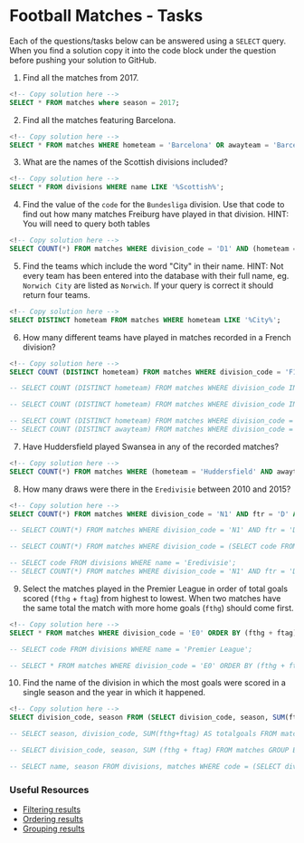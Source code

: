 # Football Matches - Tasks

Each of the questions/tasks below can be answered using a `SELECT` query. When you find a solution copy it into the code block under the question before pushing your solution to GitHub.

1) Find all the matches from 2017.

```sql
<!-- Copy solution here -->
SELECT * FROM matches where season = 2017;

```

2) Find all the matches featuring Barcelona.

```sql
<!-- Copy solution here -->
SELECT * FROM matches WHERE hometeam = 'Barcelona' OR awayteam = 'Barcelona';

```

3) What are the names of the Scottish divisions included?

```sql
<!-- Copy solution here -->
SELECT * FROM divisions WHERE name LIKE '%Scottish%';

```

4) Find the value of the `code` for the `Bundesliga` division. Use that code to find out how many matches Freiburg have played in that division. HINT: You will need to query both tables

```sql
<!-- Copy solution here -->
SELECT COUNT(*) FROM matches WHERE division_code = 'D1' AND (hometeam = 'Freiburg' OR awayteam = 'Freiburg');

```

5)  Find the teams which include the word "City" in their name. HINT: Not every team has been entered into the database with their full name, eg. `Norwich City` are listed as `Norwich`. If your query is correct it should return four teams.

```sql
<!-- Copy solution here -->
SELECT DISTINCT hometeam FROM matches WHERE hometeam LIKE '%City%';

```

6) How many different teams have played in matches recorded in a French division?

```sql
<!-- Copy solution here -->
SELECT COUNT (DISTINCT hometeam) FROM matches WHERE division_code = 'F1' OR division_code = 'F2'; 

-- SELECT COUNT (DISTINCT hometeam) FROM matches WHERE division_code IN (SELECT code FROM divisions WHERE country = 'FRANCE');

-- SELECT COUNT (DISTINCT hometeam) FROM matches WHERE division_code IN ('F1','F2');

-- SELECT COUNT (DISTINCT hometeam) FROM matches WHERE division_code = 'F1' OR division_code = 'F2';
-- SELECT COUNT (DISTINCT awayteam) FROM matches WHERE division_code = 'F1' OR division_code = 'F2';
```

7) Have Huddersfield played Swansea in any of the recorded matches?

```sql
<!-- Copy solution here -->
SELECT COUNT(*) FROM matches WHERE (hometeam = 'Huddersfield' AND awayteam = 'Swansea') OR (hometeam = 'Swansea' AND awayteam = 'Huddersfield');

```

8) How many draws were there in the `Eredivisie` between 2010 and 2015?

```sql
<!-- Copy solution here -->
SELECT COUNT(*) FROM matches WHERE division_code = 'N1' AND ftr = 'D' AND season >= 2010 AND season <= 2015;

-- SELECT COUNT(*) FROM matches WHERE division_code = 'N1' AND ftr = 'D' AND season BETWEEN 2010 AND 2015;

-- SELECT COUNT(*) FROM matches WHERE division_code = (SELECT code FROM divisions WHERE name = 'Eredivisie') AND ftr = 'D' AND season BETWEEN 2010 AND 2015;

-- SELECT code FROM divisions WHERE name = 'Eredivisie';
-- SELECT COUNT(*) FROM matches WHERE division_code = 'N1' AND ftr = 'D' AND season BETWEEN 2010 AND 2015;

```

9) Select the matches played in the Premier League in order of total goals scored (`fthg` + `ftag`) from highest to lowest. When two matches have the same total the match with more home goals (`fthg`) should come first. 

```sql
<!-- Copy solution here -->
SELECT * FROM matches WHERE division_code = 'E0' ORDER BY (fthg + ftag) DESC, fthg DESC;

-- SELECT code FROM divisions WHERE name = 'Premier League';

-- SELECT * FROM matches WHERE division_code = 'E0' ORDER BY (fthg + ftag) DESC, fthg DESC;

```

10) Find the name of the division in which the most goals were scored in a single season and the year in which it happened.

```sql
<!-- Copy solution here -->
SELECT division_code, season FROM (SELECT division_code, season, SUM(fthg + ftag) AS total_goals FROM matches GROUP BY division_code, season) AS goals_per_season ORDER BY total_goals DESC, season DESC LIMIT 1;

-- SELECT season, division_code, SUM(fthg+ftag) AS totalgoals FROM matches GROUP BY season, division_code ORDER BY totalgoals DESC LIMIT 1;

-- SELECT division_code, season, SUM (fthg + ftag) FROM matches GROUP BY division_code, season ORDER BY sum DESC LIMIT 1; SELECT name FROM divisions WHERE code = 'EC';

-- SELECT name, season FROM divisions, matches WHERE code = (SELECT division_code FROM matches GROUP BY division_code ORDER BY SUM(fthg) + SUM(ftag) DESC LIMIT 1) LIMIT 1

```

### Useful Resources

- [Filtering results](https://www.w3schools.com/sql/sql_where.asp)
- [Ordering results](https://www.w3schools.com/sql/sql_orderby.asp)
- [Grouping results](https://www.w3schools.com/sql/sql_groupby.asp)